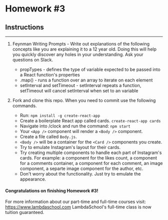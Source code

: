 # Homework #3

## Instructions
---
1. Feynman Writing Prompts - Write out explanations of the following concepts like you are explaining it to a 12 year old.  Doing this will help you quickly discover any holes in your understanding.  Ask your questions on Slack.
		
	* propTypes - defines the type of variable expected to be passed into a React function's properties
	* .map() - runs a function over an array to iterate on each element
	* setInterval and setTimeout - setInterval repeats a function, setTimeout will cancel setInterval when set to an variable


2. Fork and clone this repo.  When you need to commit use the following commands.
		
	* Run: `npm install -g create-react-app`
	* Create a boilerplate React app called cards. `create-react-app cards`
	* Navigate into /clock and run the command: `npm start`
	* Your `<App />` component will render a `<Body />` component.
	* Create a file called `Body.js`.
	* `<Body />` will be a container for the `<Card />` components you create.
	* Try to emulate Instagram's layout for their cards.  
  	* Try creating multiple components to handle each part of Instagram's cards.  For example: a component for the likes count, a component for a comments container, a component for each comment, an image component, a separte image component for the author, etc.
	* Don't worry about the functionality.  Just try to emulate the appearance.



#### Congratulations on finishing Homework #3!

For more information about our part-time and full-time courses visit: https://www.lambdaschool.com
LambdaSchool's full-time class is now tuition guaranteed.  
